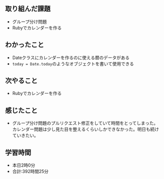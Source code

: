 ## 取り組んだ課題
- グループ分け問題
- Rubyでカレンダーを作る
## わかったこと
- Dateクラスにカレンダーを作るのに使える暦のデータがある
- `today = Date.today`のようなオブジェクトを書いて使用できる
## 次やること
- Rubyでカレンダーを作る
## 感じたこと
- グループ分け問題のプルリクエスト修正をしていて時間をとってしまった。カレンダー問題は少し見た目を整えるくらいしかできなかった。明日も続けていきたい。
## 学習時間
- 本日2時0分<br>
- 合計:392時間25分
